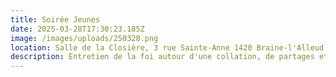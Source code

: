 ```yaml
---
title: Soirée Jeunes
date: 2025-03-28T17:30:23.185Z
image: /images/uploads/250328.png
location: Salle de la Closière, 3 rue Sainte-Anne 1420 Braine-l'Alleud.
description: Entretien de la foi autour d'une collation, de partages et de prières.
---
```

